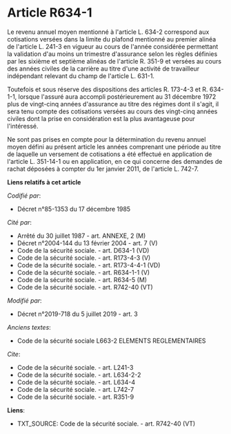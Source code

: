 # Article R634-1

Le revenu annuel moyen mentionné à l'article L. 634-2 correspond aux cotisations versées dans la limite du plafond mentionné
au premier alinéa de l'article L. 241-3 en vigueur au cours de l'année considérée permettant la validation d'au moins un
trimestre d'assurance selon les règles définies par les sixième et septième alinéas de l'article R. 351-9 et versées au cours
des années civiles de la carrière au titre d'une activité de travailleur indépendant relevant du champ de l'article L. 631-1.

Toutefois et sous réserve des dispositions des articles R. 173-4-3 et R. 634-1-1, lorsque l'assuré aura accompli
postérieurement au 31 décembre 1972 plus de vingt-cinq années d'assurance au titre des régimes dont il s'agit, il sera tenu
compte des cotisations versées au cours des vingt-cinq années civiles dont la prise en considération est la plus avantageuse
pour l'intéressé.

Ne sont pas prises en compte pour la détermination du revenu annuel moyen défini au présent article les années comprenant une
période au titre de laquelle un versement de cotisations a été effectué en application de l'article L. 351-14-1 ou en
application, en ce qui concerne des demandes de rachat déposées à compter du 1er janvier 2011, de l'article L. 742-7.

**Liens relatifs à cet article**

_Codifié par_:

  - Décret n°85-1353 du 17 décembre 1985

_Cité par_:

  - Arrêté du 30 juillet 1987 - art. ANNEXE, 2 (M)
  - Décret n°2004-144 du 13 février 2004 - art. 7 (V)
  - Code de la sécurité sociale. - art. D634-1 (VD)
  - Code de la sécurité sociale. - art. R173-4-3 (V)
  - Code de la sécurité sociale. - art. R173-4-4-1 (VD)
  - Code de la sécurité sociale. - art. R634-1-1 (V)
  - Code de la sécurité sociale. - art. R634-5 (M)
  - Code de la sécurité sociale. - art. R742-40 (VT)

_Modifié par_:

  - Décret n°2019-718 du 5 juillet 2019 - art. 3

_Anciens textes_:

  - Code de la sécurité sociale L663-2 ELEMENTS REGLEMENTAIRES

_Cite_:

  - Code de la sécurité sociale. - art. L241-3
  - Code de la sécurité sociale. - art. L634-2-2
  - Code de la sécurité sociale. - art. L634-4
  - Code de la sécurité sociale. - art. L742-7
  - Code de la sécurité sociale. - art. R351-9

**Liens**:

  - TXT_SOURCE: Code de la sécurité sociale. - art. R742-40 (VT)
